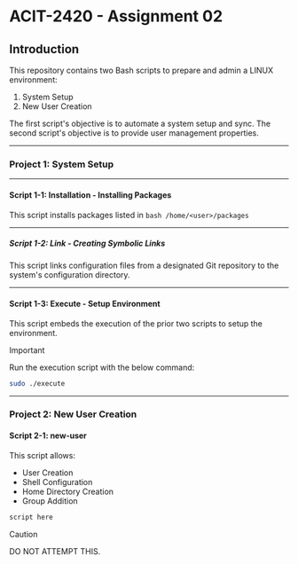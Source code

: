 # ACIT-2420 - Assignment 02

## Introduction

This repository contains two Bash scripts to prepare and admin a LINUX environment:

1. System Setup
2. New User Creation 

The first script's objective is to automate a system setup and sync.
The second script's objective is to provide user management properties. 

---

### Project 1: System Setup

---

#### Script 1-1: **Installation** - Installing Packages

This script installs packages listed in ```bash /home/<user>/packages```

---

##### Script 1-2: __Link__ - Creating Symbolic Links

This script links configuration files from a designated Git repository to the system's configuration directory.

---

#### Script 1-3: **Execute** - Setup Environment

This script embeds the execution of the prior two scripts to setup the environment. 

> [!IMPORTANT]
> Run the execution script with the below command:
> ```bash
> sudo ./execute
> ```

---

### Project 2: New User Creation

#### Script 2-1: **new-user** 

This script allows:
- User Creation
- Shell Configuration
- Home Directory Creation
- Group Addition

```bash
script here
```

> [!CAUTION] 
> DO NOT ATTEMPT THIS.

